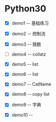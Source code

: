 # Python30  

- [x] demo1 -- 基础练习  
- [x] demo2 -- 控制流  
- [x] demo3 -- 猜数
- [ ] demo4 -- collatz
- [x] demo5 -- list
- [x] demo6 -- list
- [x] demo7 -- CatName
- [x] demo8 -- copy list
- [x] demo9 -- 字典
- [x] demo10 --



